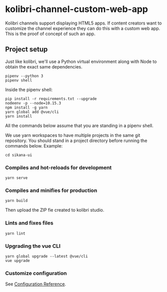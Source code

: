 # kolibri-channel-custom-web-app
Kolibri channels support displaying HTML5 apps. If content creators want to customize the channel experience they can do this with a custom web app. This is the proof of concept of such an app.

## Project setup

Just like kolibri, we'll use a Python virtual environment along with
Node to obtain the exact same dependencies.

```
pipenv --python 3
pipenv shell
```

Inside the pipenv shell:

```
pip install -r requirements.txt --upgrade
nodeenv -p --node=10.15.3
npm install -g yarn
yarn global add @vue/cli
yarn install
```

All the commands below assume that you are standing in a pipenv shell.

We use yarn workspaces to have multiple projects in the same git
repository. You should stand in a project directory before running the
commands below. Example:

```
cd sikana-ui
```

### Compiles and hot-reloads for development
```
yarn serve
```

### Compiles and minifies for production
```
yarn build
```

Then upload the ZIP fie created to kolibri studio.

### Lints and fixes files
```
yarn lint
```

### Upgrading the vue CLI
```
yarn global upgrade --latest @vue/cli
vue upgrade
```

### Customize configuration
See [Configuration Reference](https://cli.vuejs.org/config/).
